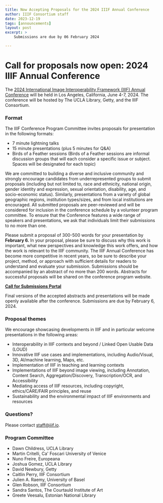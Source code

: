 ```yaml
---
title: Now Accepting Proposals for the 2024 IIIF Annual Conference
author: IIIF Consortium staff
date: 2023-12-19
tags: [announcements]
layout: post
excerpt: >
    Submissions are due by 06 February 2024

---
```


# Call for proposals now open: 2024 IIIF Annual Conference

The [2024 International Image Interoperability Framework (IIIF) Annual Conference](https://iiif.io/event/2024/los-angeles/) will be held in Los Angeles, California, June 4-7, 2024. The conference will be hosted by The UCLA Library, Getty, and the IIIF Consortium.  


### Format

The IIIF Conference Program Committee invites proposals for presentation in the following formats:
* 7 minute lightning talks
* 15 minute presentations (plus 5 minutes for Q&A)
* Birds of a Feather sessions (Birds of a Feather sessions are informal discussion groups that will each consider a specific issue or subject. Spaces will be designated for each topic)

We are committed to building a diverse and inclusive community and strongly encourage candidates from underrepresented groups to submit proposals (including but not limited to, race and ethnicity, national origin, gender identity and expression, sexual orientation, disability, age, and socio-economic status). Similarly, presentations from a variety of global geographic regions, institution types/sizes, and from local institutions are encouraged. All submitted proposals are peer-reviewed and will be considered for inclusion in the conference schedule by a volunteer program committee. To ensure that the Conference features a wide range of speakers and presentations, we ask that individuals limit their submissions to no more than one.

Please submit a proposal of 300-500 words for your presentation by **February 6.** In your proposal, please be sure to discuss why this work is important, what new perspectives and knowledge this work offers, and how the work  is relevant to the IIIF community. The IIIF Annual Conference has become more competitive in recent years, so be sure to describe your project, method, or approach with sufficient details for readers to understand and evaluate your submission. Submissions should be accompanied by an abstract of no more than 200 words. Abstracts for successful proposals will be shared on the conference program website.

**[Call for Submissions Portal](https://www.conftool.org/iiif2024/)**

Final versions of the accepted abstracts and presentations will be made openly available after the conference. Submissions are due by February 6, 2024.


### Proposal themes
We encourage showcasing developments in IIIF and in particular welcome presentations in the following areas:

* Interoperability in IIIF contexts and beyond / Linked Open Usable Data (LOUD)
* Innovative IIIF use cases and implementations, including Audio/Visual, 3D, AI/machine learning, Maps, etc.
* Implementation of IIIF in teaching and learning contexts
* Implementations of IIIF beyond image viewing, including Annotation, Content Search, Aggregation/Discovery, Transcription/OCR, and Accessibility
* Mediating access of IIIF resources, including copyright, ethics/CARE/FAIR principles, and reuse
* Sustainability and the environmental impact of IIIF environments and resources 


### Questions?

Please contact [staff@iiif.io](mailto:staff@iiif.io).

### Program Committee

* Dawn Childress, UCLA Library
* Martin Critelli, Ca' Foscari University of Venice
* Nuno Freire, Europeana
* Joshua Gomez, UCLA Library
* David Newbury, Getty
* Caitlin Perry, IIIF Consortium 
* Julien A. Raemy, University of Basel
* Glen Robson, IIIF Consortium
* Sandra Santos, The Courtauld Institute of Art
* Greete Veesalu, Estonian National Library


